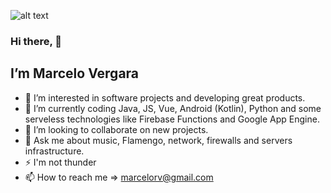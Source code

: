 ![alt text](https://media-exp1.licdn.com/dms/image/C5616AQHPWVPref30IQ/profile-displaybackgroundimage-shrink_200_800/0/1607477866909?e=1622678400&v=beta&t=fA4_Gq3qiaogx2hBh-lHyLnt5plWALyfJyK0pU8wZds)

### Hi there, :wave: 


## I’m Marcelo Vergara


- 👀 I’m interested in software projects and developing great products.
- 🌱 I’m currently coding Java, JS, Vue, Android (Kotlin), Python and some serveless technologies like Firebase Functions and Google App Engine.
- 💞️ I’m looking to collaborate on new projects.
- :speech_balloon: Ask me about music, Flamengo, network, firewalls and servers infrastructure.
- :zap: I'm not thunder
- 📫 How to reach me => marcelorv@gmail.com



<!---
marcelorvergara/marcelorvergara is a ✨ special ✨ repository because its `README.md` (this file) appears on your GitHub profile.
You can click the Preview link to take a look at your changes.
--->
